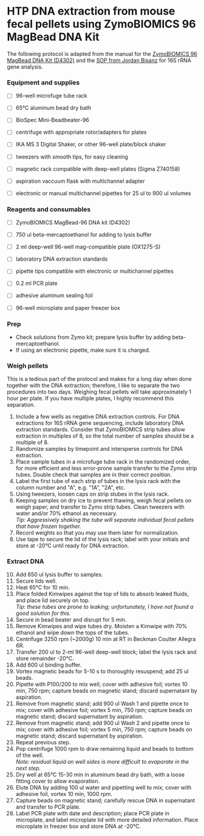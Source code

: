 # HTP DNA extraction from mouse fecal pellets using ZymoBIOMICS 96 MagBead DNA Kit


The following protocol is adapted from the manual for the [ZymoBIOMICS 96 MagBead DNA Kit (D4302)](https://www.zymoresearch.com/media/amasty/amfile/attach/_D4303_D4307_D4309_ZymoBIOMICS_96_DNA_Kit_1.4.0.pdf) and the [SOP from Jordan Bisanz](https://github.com/jbisanz/LabProtocols/blob/master/16S_SOP_2017.md) for 16S rRNA gene analysis.

### Equipment and supplies

- [ ] 96-well microfuge tube rack
- [ ] 65°C aluminum bead dry bath
- [ ] BioSpec Mini-Beadbeater-96
- [ ] centrifuge with appropriate rotor/adapters for plates
- [ ] IKA MS 3 Digital Shaker, or other 96-well plate/block shaker
- [ ] tweezers with smooth tips, for easy cleaning
- [ ] magnetic rack compatible with deep-well plates (Sigma Z740158)
- [ ] aspiration vaccuum flask with multichannel adapter
- [ ] electronic or manual multichannel pipettes for 25 ul to 900 ul volumes



### Reagents and consumables

- [ ] ZymoBIOMICS MagBead-96 DNA kit (D4302)
- [ ] 750 ul beta-mercaptoethanol for adding to lysis buffer
- [ ] 2 ml deep-well 96-well mag-compatible plate (OX1275-S)
- [ ] laboratory DNA extraction standards
- [ ] pipette tips compatible with electronic or multichannel pipettes
- [ ] 0.2 ml PCR plate
- [ ] adhesive aluminum sealing foil
- [ ] 96-well microplate and paper freezer box


### Prep

- Check solutions from Zymo kit; prepare lysis buffer by adding beta-mercaptoethanol.
- If using an electronic pipette, make sure it is charged.


### Weigh pellets

This is a tedious part of the protocol and makes for a long day when done together with the DNA extraction; therefore, I like to separate the two procedures into two days. Weighing fecal pellets will take approximately 1 hour per plate. If you have multiple plates, I highly recommend this separation.

1. Include a few wells as negative DNA extraction controls. For DNA extractions for 16S rRNA gene sequencing, include laboratory DNA extraction standards. Consider that ZymoBIOMICS strip tubes allow extraction in multiples of 8, so the total number of samples should be a multiple of 8.
2. Randomize samples by timepoint and intersperse controls for DNA extraction.
3. Place sample tubes in a microfuge tube rack in the randomized order, for more efficient and less error-prone sample transfer to the Zymo strip tubes. Double check that samples are in their correct position.
4. Label the first tube of each strip of tubes in the lysis rack with the column number and "A", e.g. "1A", "2A", etc.
5. Using tweezers, loosen caps on strip stubes in the lysis rack. 
6. Keeping samples on dry ice to prevent thawing, weigh fecal pellets on weigh paper, and transfer to Zymo strip tubes. Clean tweezers with water and/or 70% ethanol as necessary.\
*Tip: Aggressively shaking the tube will separate individual fecal pellets that have frozen together.*
7. Record weights so that you may use them later for normalization.
8. Use tape to secure the lid of the lysis rack; label with your initials and store at -20°C until ready for DNA extraction.


### Extract DNA

10. Add 650 ul lysis buffer to samples.
11. Secure lids well.
12. Heat 65°C for 10 min.
13. Place folded Kimwipes against the top of lids to absorb leaked fluids, and place lid securely on top.\
*Tip: these tubes are prone to leaking; unfortunately, I have not found a good solution for this.*
14. Secure in bead beater and disrupt for 5 min.
15. Remove Kimwipes and wipe tubes dry. Moisten a Kimwipe with 70% ethanol and wipe down the tops of the tubes.
16. Centrifuge 3250 rpm (~2000g) 10 min at RT in Beckman Coulter Allegra 6R.
17. Transfer 200 ul to 2-ml 96-well deep-well block; label the lysis rack and store remainder -20°C.
18. Add 600 ul binding buffer.
19. Vortex magnetic beads for 5-10 s to thoroughly resuspend; add 25 ul beads.
20. Pipette with P100/200 to mix well; cover with adhesive foil; vortex 10 min, 750 rpm; capture beads on magnetic stand; discard supernatant by aspiration.
21. Remove from magnetic stand; add 900 ul Wash 1 and pipette once to mix; cover with adhesive foil; vortex 5 min, 750 rpm; capture beads on magnetic stand; discard supernatant by aspiration.
22. Remove from magnetic stand; add 900 ul Wash 2 and pipette once to mix; cover with adhesive foil; vortex 5 min, 750 rpm; capture beads on magnetic stand; discard supernatant by aspiration.
23. Repeat previous step.
24. Pop centrifuge 1000 rpm to draw remaining liquid and beads to bottom of the well.\
*Note: residual liquid on well sides is more difficult to evaporate in the next step.*
25. Dry well at 65°C 15-30 min in aluminum bead dry bath, with a loose fitting cover to allow evaporation.
26. Elute DNA by adding 100 ul water and pipetting well to mix; cover with adhesive foil, vortex 10 min, 1000 rpm.
27. Capture beads on magnetic stand; carefully rescue DNA in supernatant and transfer to PCR plate.
28. Label PCR plate with date and description; place PCR plate in microplate, and label microplate lid with more detailed information. Place microplate in freezer box and store DNA at -20°C.



















